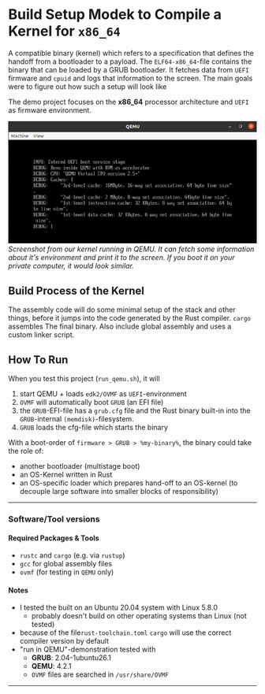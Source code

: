 # Build Setup Modek to Compile a Kernel for `x86_64`

A compatible  binary (kernel) which refers to a specification that defines the handoff from a bootloader to a payload. The `ELF64-x86_64`-file contains the binary   that can be loaded  by a GRUB bootloader. It fetches data from `UEFI` firmware and `cpuid` and logs that information to the screen. The main goals were to figure out how such a setup will look like

The demo project focuses on the **x86_64** processor architecture  and `UEFI` as firmware environment.

![Rust Kernel QEMU Screenshot](./doc/figures/rust-kernel-qemu-screenshot.png "Rust Kernel QEMU Screenshot")
*Screenshot from our kernel running in QEMU. It can fetch some information about it's environment
and print it to the screen. If you boot it on your private computer, it would look similar.*


## Build Process of the Kernel
The assembly code will do some minimal setup of the stack and other things, before it jumps into the code generated by the Rust compiler. `cargo` assembles The final binary. Also include global assembly and uses a custom linker script.


## How To Run

When you test this project (`run_qemu.sh`), it will
1) start QEMU + loads `edk2/OVMF` as `UEFI`-environment 
2) `OVMF` will automatically boot `GRUB` (an EFI file)
3) the `GRUB`-EFI-file has a `grub.cfg` file and the Rust binary built-in into the `GRUB`-internal `(memdisk)`-filesystem.
4) `GRUB` loads the cfg-file which starts the binary


With a boot-order of `firmware > GRUB > %my-binary%`, the binary could take the role of:
* another bootloader (multistage boot)
* an OS-Kernel written in Rust 
* an OS-specific loader which prepares hand-off to an OS-kernel (to decouple large software into smaller blocks of responsibility)

---

### Software/Tool versions 
#### Required Packages & Tools
- `rustc` and `cargo` (e.g. via `rustup`)
- `gcc` for global assembly files
- `ovmf` (for testing in `QEMU` only)
#### Notes
- I tested the built on an Ubuntu 20.04 system with Linux 5.8.0
  - probably doesn't build on other operating systems than Linux (not tested)
- because of the file`rust-toolchain.toml` `cargo` will use the correct compiler
  version by default
- "run in QEMU"-demonstration tested with
  - **GRUB**: 2.04-1ubuntu26.1
  - **QEMU**: 4.2.1
  - `OVMF` files are searched in `/usr/share/OVMF`

---



